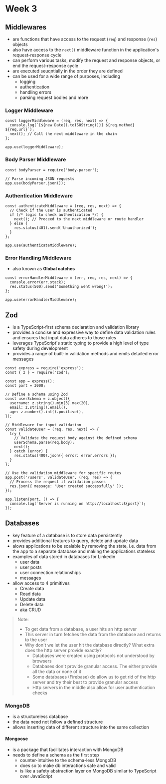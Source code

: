 # Week 3

## Middlewares

-   are functions that have access to the request (`req`) and response (`res`) objects
-   also have access to the `next()` middleware function in the application's request-response cycle
-   can perform various tasks, modify the request and response objects, or end the request-response cycle
-   are executed seuqntially in the order they are defined
-   can be used for a wide range of purposes, including
    -   logging
    -   authentication
    -   handling errors
    -   parsing request bodies and more

### Logger Middleware

```
const loggerMiddleware = (req, res, next) => {
  console.log(`[${new Date().toISOString()}] ${req.method} ${req.url}`);
  next(); // Call the next middleware in the chain
};

app.use(loggerMiddleware);

```

### Body Parser Middleware

```
const bodyParser = require('body-parser');

// Parse incoming JSON requests
app.use(bodyParser.json());

```

### Authentication Middleware

```
const authenticateMiddleware = (req, res, next) => {
  // Check if the user is authenticated
  if (/* logic to check authentication */) {
    next(); // Proceed to the next middleware or route handler
  } else {
    res.status(401).send('Unauthorized');
  }
};

app.use(authenticateMiddleware);

```

### Error Handling Middleware

-   also known as **Global catches**

```
const errorHandlerMiddleware = (err, req, res, next) => {
  console.error(err.stack);
  res.status(500).send('Something went wrong!');
};

app.use(errorHandlerMiddleware);

```

## Zod

-   is a TypeScript-first schema declaration and validation library
-   provides a concise and expressive way to define data validation rules and ensures that input data adheres to those rules
-   leverages TypeScript's static typing to provide a high level of type safety during development
-   provides a range of built-in validation methods and emits detailed error messages

```
const express = require('express');
const { z } = require('zod');

const app = express();
const port = 3000;

// Define a schema using Zod
const userSchema = z.object({
  username: z.string().min(3).max(20),
  email: z.string().email(),
  age: z.number().int().positive(),
});

// Middleware for input validation
const validateUser = (req, res, next) => {
  try {
    // Validate the request body against the defined schema
    userSchema.parse(req.body);
    next();
  } catch (error) {
    res.status(400).json({ error: error.errors });
  }
};

// Use the validation middleware for specific routes
app.post('/users', validateUser, (req, res) => {
  // Process the request if validation passes
  res.json({ message: 'User created successfully' });
});

app.listen(port, () => {
  console.log(`Server is running on http://localhost:${port}`);
});

```

## Databases

-   key feature of a database is to store data persistently
-   provides additional features to query, delete and update data
-   alows applications to be scalable by removing the state, i.e. data from the app to a separate database and making the applications stateless
-   examples of data stored in databases for Linkedin
    -   user data
    -   user posts
    -   user connection relationships
    -   messages
-   allow access to 4 primitives
    -   Create data
    -   Read data
    -   Update data
    -   Delete data
    -   aka CRUD

> Note:
>
> -   To get data from a database, a user hits an http server
> -   This server in turn fetches the data from the database and returns to the user
> -   Why don't we let the user hit the database directly? What extra does the http server provide exactly?
>     -   Databases were created using protocols not understood by browsers
>     -   Databases don't provide granular access. The either provide all the data or none of it
>     -   Some databases (Firebase) do allow us to get rid of the http server and try their best to provide granular access
>     -   Http servers in the middle also allow for user authentication checks

### MongoDB

-   is a structureless database
-   the data need not follow a defined structure
-   allows inserting data of different structure into the same collection

#### Mongoose

-   is a package that facilitates interaction with MongoDB
-   needs to define a schema as the first step
    -   counter-intuitive to the schema-less MongoDB
    -   does so to make db interactions safe and valid
    -   is like a safety abstraction layer on MongoDB similar to TypeScript over JavaScript
